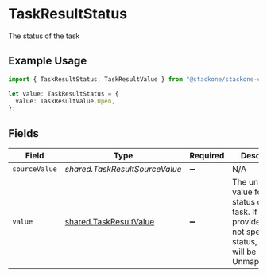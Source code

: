 # TaskResultStatus

The status of the task

## Example Usage

```typescript
import { TaskResultStatus, TaskResultValue } from "@stackone/stackone-client-ts/sdk/models/shared";

let value: TaskResultStatus = {
  value: TaskResultValue.Open,
};
```

## Fields

| Field                                                                                                                              | Type                                                                                                                               | Required                                                                                                                           | Description                                                                                                                        | Example                                                                                                                            |
| ---------------------------------------------------------------------------------------------------------------------------------- | ---------------------------------------------------------------------------------------------------------------------------------- | ---------------------------------------------------------------------------------------------------------------------------------- | ---------------------------------------------------------------------------------------------------------------------------------- | ---------------------------------------------------------------------------------------------------------------------------------- |
| `sourceValue`                                                                                                                      | *shared.TaskResultSourceValue*                                                                                                     | :heavy_minus_sign:                                                                                                                 | N/A                                                                                                                                |                                                                                                                                    |
| `value`                                                                                                                            | [shared.TaskResultValue](../../../sdk/models/shared/taskresultvalue.md)                                                            | :heavy_minus_sign:                                                                                                                 | The unified value for the status of the task. If the provider does not specify this status, the value will be set to UnmappedValue | open                                                                                                                               |